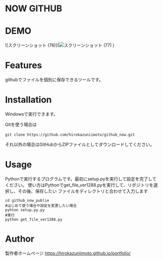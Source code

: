 # NOW GITHUB

# DEMO

![スクリーンショット (76)](![スクリーンショット (77)](https://user-images.githubusercontent.com/55869749/121765261-9b815c80-cb84-11eb-8f68-ed4a3af64e76.png)
)

# Features

githubでファイルを個別に保存できるツールです。

# Installation
Windowsで実行できます。

Gitを使う場合は
```
git clone https://github.com/hirokazuniimoto/github_now.git　
```
それ以外の場合はGitHubからZIPファイルとしてダウンロードしてください。

# Usage

Pythonで実行するプログラムです。最初にsetup.pyを実行して設定を完了してください。
使い方はPythonでget_file_ver1288.pyを実行して、リポジトリを選択し、その後、保存したい
ファイルをディレクトリと合わせて入力します

```
cd github_now_publie
#はじめて使う場合や設定を変更したい場合
pyhton setup.py.py
#実行
python get_file_ver1288.py
```

# Author

製作者ホームページ
https://hirokazuniimoto.github.io/portfolio/
